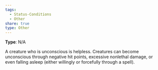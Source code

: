 ```yaml
---
tags:
  - Status-Conditions
  - Other
share: true
type: Other
---
```

**Type**: N/A

A creature who is unconscious is helpless. Creatures can become unconscious through negative hit points, excessive nonlethal damage, or even falling asleep (either willingly or forcefully through a spell).